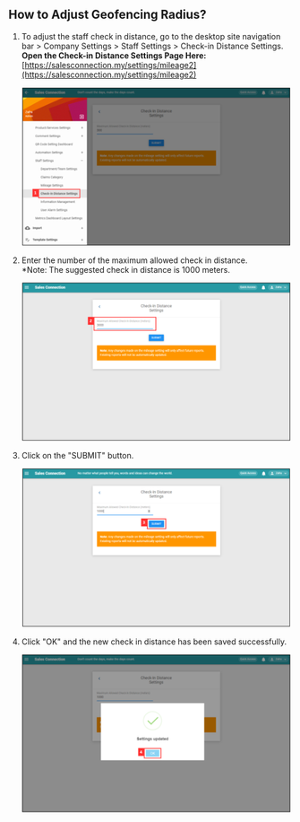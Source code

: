 ## How to Adjust Geofencing Radius?

1. To adjust the staff check in distance, go to the desktop site navigation bar > Company Settings > Staff Settings > Check-in Distance Settings.<br>
   **Open the Check-in Distance Settings Page Here:** [https://salesconnection.my/settings/mileage2](https://salesconnection.my/settings/mileage2)<br>
   <p align="center">
      <img src="img/Geofencing_Radius_Page.png" alt="Geofencing Radius Page">
   </p>

2. Enter the number of the maximum allowed check in distance.<br>
   *Note: The suggested check in distance is 1000 meters.<br>

   <p align="center">
      <img src="img/Enter_Number_For_Distance.png" alt="Enter Number For Distance">
   </p>

3. Click on the "SUBMIT" button.<br>

   <p align="center">
      <img src="img/Submit_Geofencing_Radius.png" alt="Submit Geofencing Radius">
   </p>

4. Click "OK" and the new check in distance has been saved successfully.<br>

   <p align="center">
      <img src="img/Save_Geofencing_Radius.png" alt="Save Geofencing Radius">
   </p>
